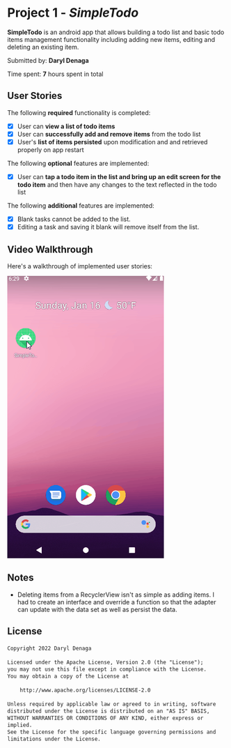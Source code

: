 # Project 1 - *SimpleTodo*

**SimpleTodo** is an android app that allows building a todo list and basic todo items management functionality including adding new items, editing and deleting an existing item.

Submitted by: **Daryl Denaga**

Time spent: **7** hours spent in total

## User Stories

The following **required** functionality is completed:

* [x] User can **view a list of todo items**
* [x] User can **successfully add and remove items** from the todo list
* [x] User's **list of items persisted** upon modification and and retrieved properly on app restart

The following **optional** features are implemented:

* [x] User can **tap a todo item in the list and bring up an edit screen for the todo item** and then have any changes to the text reflected in the todo list

The following **additional** features are implemented:

* [x] Blank tasks cannot be added to the list.
* [x] Editing a task and saving it blank will remove itself from the list.

## Video Walkthrough

Here's a walkthrough of implemented user stories:

<img src='demo.gif' title='Video Walkthrough' alt='Video Walkthrough' />

## Notes

* Deleting items from a RecyclerView isn't as simple as adding items. I had to create an interface and override a function so that the adapter can update with the data set as well as persist the data.

## License

    Copyright 2022 Daryl Denaga

    Licensed under the Apache License, Version 2.0 (the "License");
    you may not use this file except in compliance with the License.
    You may obtain a copy of the License at

        http://www.apache.org/licenses/LICENSE-2.0

    Unless required by applicable law or agreed to in writing, software
    distributed under the License is distributed on an "AS IS" BASIS,
    WITHOUT WARRANTIES OR CONDITIONS OF ANY KIND, either express or implied.
    See the License for the specific language governing permissions and
    limitations under the License.
